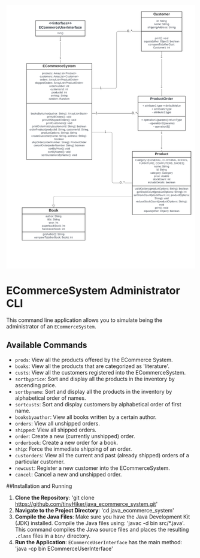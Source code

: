 ![UML-diagram](java_ecommerce_system_UML_class.png)

# ECommerceSystem Administrator CLI

This command line application allows you to simulate being the administrator of an `ECommerceSystem`.

## Available Commands

- `prods`: View all the products offered by the ECommerce System.
- `books`: View all the products that are categorized as 'literature'.
- `custs`: View all the customers registered into the ECommerceSystem.
- `sortbyprice`: Sort and display all the products in the inventory by ascending price.
- `sortbyname`: Sort and display all the products in the inventory by alphabetical order of names.
- `sortcusts`: Sort and display customers by alphabetical order of first name.
- `booksbyauthor`: View all books written by a certain author.
- `orders`: View all unshipped orders.
- `shipped`: View all shipped orders.
- `order`: Create a new (currently unshipped) order.
- `orderbook`: Create a new order for a book.
- `ship`: Force the immediate shipping of an order.
- `custorders`: View all the current and past (already shipped) orders of a particular customer.
- `newcust`: Register a new customer into the ECommerceSystem.
- `cancel`: Cancel a new and unshipped order.


##Installation and Running
1. **Clone the Repository**: 'git clone https://github.com/tinyHiker/java_ecommerce_system.git'
2. **Navigate to the Project Directory**: 'cd java_ecommerce_system'
3. **Compile the Java Files**: Make sure you have the Java Development Kit (JDK) installed. Compile the Java files using: 'javac -d bin src/*.java'. This command compiles the Java source files and places the resulting `.class` files in a `bin/` directory.
4. **Run the Application**:
`ECommerceUserInterface` has the main method: 'java -cp bin ECommerceUserInterface'

